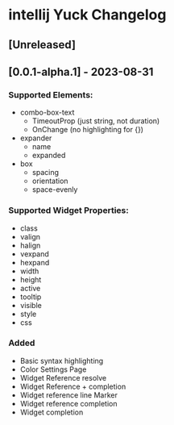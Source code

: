 # intellij Yuck Changelog

## [Unreleased]

## [0.0.1-alpha.1] - 2023-08-31

### Supported Elements:
- combo-box-text
  - TimeoutProp (just string, not duration)
  - OnChange (no highlighting for {})
- expander
  - name
  - expanded
- box
  - spacing
  - orientation
  - space-evenly

### Supported Widget Properties:
- class
- valign
- halign
- vexpand
- hexpand
- width
- height
- active
- tooltip
- visible
- style
- css

### Added
- Basic syntax highlighting
- Color Settings Page
- Widget Reference resolve
- Widget Reference +  completion
- Widget reference line Marker
- Widget reference completion
- Widget completion
